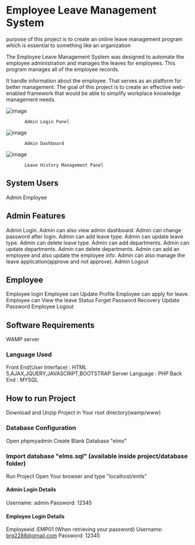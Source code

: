 # Employee Leave Management System
 
 purpose of this project is to create an online leave management program which is essential to something like an organization
 
 The Employee Leave Management System was designed to automate the employee administration and manages the leaves for employees. This program manages all of the employee records.
 
It handle information about the employee. That serves as an platform for better management. The goal of this project is to create an effective web-enabled framework that would be able to simplify workplace knowledge management needs. 
 
![image](https://user-images.githubusercontent.com/35210955/109515887-9add2280-7acd-11eb-8dc6-777083ee7543.png)
           
           Admin Login Panel
           
![image](https://user-images.githubusercontent.com/35210955/109516110-d5df5600-7acd-11eb-8d36-3c0f8e5cb1db.png)

           Admin Dashboard

![image](https://user-images.githubusercontent.com/35210955/109518026-e690cb80-7acf-11eb-8c53-15e6332ea39c.png)

           Leave History Management Panel 

## System Users
  Admin
  Employee
  
## Admin Features
  Admin Login.
  Admin can also view admin dashboard.
  Admin can change password after login.
  Admin can add leave type.
  Admin can update leave type.
  Admin can delete leave type.
  Admin can add departments.
  Admin can update departments.
  Admin can delete departments.
  Admin can add an employee and also update the employee info.
  Admin can also manage the leave application(approve and not approve).
  Admin Logout
  
  
## Employee
  Employee login
  Employee can Update Profile
  Employee can apply for leave.
  Employee can View the leave Status
  Forget Password Recovery
  Update Password
  Employee Logout
  
  
## Software Requirements
  WAMP server
### Language Used
  Front End(User Interface) : HTML 5,AJAX,JQUERY,JAVASCRIPT,BOOTSTRAP
  Server Language : PHP
  Back End : MYSQL
  
  
## How to run Project
Download and Unzip Project in Your root directory(wamp/www)

### Database Configuration
Open phpmyadmin
Create Blank Database "elms"

### Import database "elms.sql" (available inside project/database folder)
Run Project
Open Your browser and type "localhost/emls"

#### Admin Login Details
Username: admin
Password: 12345

#### Employee Login Details
Employeeid :EMP01 (When retrieving your password)
Username: brg2288@gmail.com
Password: 12345 
